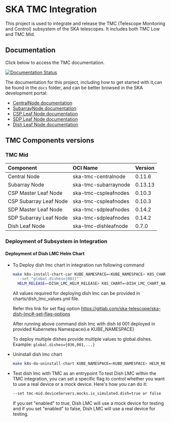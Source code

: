 # SKA TMC Integration

This project is used to integrate and release the TMC (Telescope Monitoring and Control) subsystem of the SKA telescopes. It includes both TMC Low and TMC Mid.

## Documentation


Click below to access the TMC documentation.

[![Documentation Status](https://readthedocs.org/projects/ska-telescope-ska-tmc-integration/badge/?version=latest)](https://developer.skao.int/projects/ska-tmc-integration/en/latest/)

The documentation for this project, including how to get started with it,can be found in the `docs` folder, and can be better browsed in the SKA development portal:

* [CentralNode documentation](https://developer.skao.int/projects/ska-tmc-centralnode/en/latest/ "SKA Developer Portal: CentralNode documentation")
* [SubarrayNode documentation](https://developer.skao.int/projects/ska-tmc-subarraynode/en/latest/ "SKA Developer Portal: SubarrayNode documentation")
* [CSP Leaf Node documentation](https://developer.skao.int/projects/ska-tmc-cspleafnodes/en/latest/ "SKA Developer Portal: CSP Leaf Nodes documentation")
* [SDP Leaf Node documentation](https://developer.skao.int/projects/ska-tmc-sdpleafnodes/en/latest/ "SKA Developer Portal: SDP Leaf Nodes documentation")
* [Dish Leaf Node documentation](https://developer.skao.int/projects/ska-tmc-dishleafnode/en/latest/ "SKA Developer Portal: Dish Leaf Node documentation")

## TMC Components versions

### TMC Mid

|Component| OCI Name | Version |
| :-- | :-- |:--------|
| Central Node| ska-tmc-centralnode | 0.11.6  |
| Subarray Node| ska-tmc-subarraynode | 0.13.13 |
| CSP Master Leaf Node| ska-tmc-cspleafnodes | 0.10.3  |
| CSP Subarray Leaf Node| ska-tmc-cspleafnodes | 0.10.3  |
| SDP Master Leaf Node| ska-tmc-sdpleafnodes | 0.14.2  |
| SDP Subarray Leaf Node| ska-tmc-sdpleafnodes | 0.14.2  |
| Dish Leaf Node| ska-tmc-dishleafnode | 0.7.0   |


### Deployment of Subsystem in Integration 
 #### Deployment of Dish LMC Helm Chart
 * To Deploy dish lmc chart in integration run following command
    ```bash
    make k8s-install-chart-car KUBE_NAMESPACE=<KUBE_NAMESPACE> K8S_CHART_PARAMS='-f charts/dish_lmc_values.yml 
      --set "global.dishes={001}"' 
      HELM_RELEASE=<DISH_LMC_HELM_RELEASE> K8S_CHART=<DISH_LMC_CHART_NAME>
    ```
    All values required for deploying dish lmc can be provided in charts/dish_lmc_values.yml file.

    Refer this link for set flag option https://gitlab.com/ska-telescope/ska-dish-lmc#-set-flag-options
    
    After running above command dish lmc with dish Id 001 deployed in provided Kubernetes Namespace(i.e KUBE_NAMESPACE)

    To deploy multiple dishes provide multiple values to global.dishes. 
    Example: `global.dishes={036,001,...}`

 * Uninstall dish lmc chart
    ```bash
    make k8s-do-uninstall-chart KUBE_NAMESPACE=<KUBE_NAMESPACE> HELM_RELEASE=<DISH_LMC_HELM_RELEASE> K8S_CHART=<DISH_LMC_CHART_NAME>
    ```
 * Test dish lmc with TMC as an entrypoint
    To test Dish LMC within the TMC integration, you can set a specific flag to control whether you want to use a real device or a mock device. Here's how you can do it:
    ```bash
    --set tmc-mid.deviceServers.mocks.is_simulated.dish=true or false
    ```
    If you set "enabled" to true, Dish LMC will use a mock device for testing and if you set "enabled" to false, Dish LMC will use a real device for testing.

